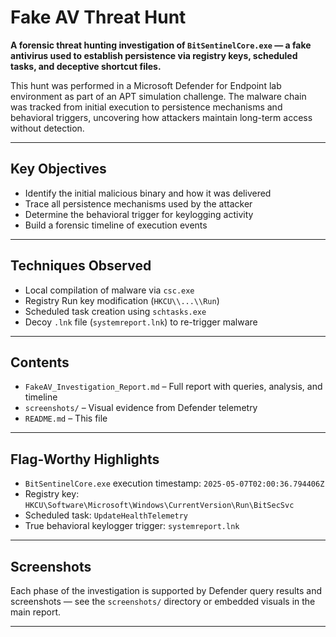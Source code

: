 # Fake AV Threat Hunt

**A forensic threat hunting investigation of `BitSentinelCore.exe` — a fake antivirus used to establish persistence via registry keys, scheduled tasks, and deceptive shortcut files.**

This hunt was performed in a Microsoft Defender for Endpoint lab environment as part of an APT simulation challenge. The malware chain was tracked from initial execution to persistence mechanisms and behavioral triggers, uncovering how attackers maintain long-term access without detection.

---

##  Key Objectives

- Identify the initial malicious binary and how it was delivered
- Trace all persistence mechanisms used by the attacker
- Determine the behavioral trigger for keylogging activity
- Build a forensic timeline of execution events

---

##  Techniques Observed

- Local compilation of malware via `csc.exe`
- Registry Run key modification (`HKCU\\...\\Run`)
- Scheduled task creation using `schtasks.exe`
- Decoy `.lnk` file (`systemreport.lnk`) to re-trigger malware

---

##  Contents

- `FakeAV_Investigation_Report.md` – Full report with queries, analysis, and timeline
- `screenshots/` – Visual evidence from Defender telemetry
- `README.md` – This file

---

##  Flag-Worthy Highlights

- `BitSentinelCore.exe` execution timestamp: `2025-05-07T02:00:36.794406Z`
- Registry key: `HKCU\Software\Microsoft\Windows\CurrentVersion\Run\BitSecSvc`
- Scheduled task: `UpdateHealthTelemetry`
- True behavioral keylogger trigger: `systemreport.lnk`

---

## Screenshots

Each phase of the investigation is supported by Defender query results and screenshots — see the `screenshots/` directory or embedded visuals in the main report.

---


